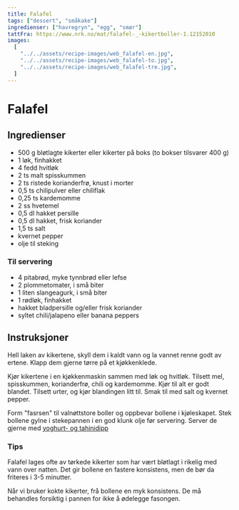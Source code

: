 ```yaml
---
title: Falafel
tags: ["dessert", "småkake"]
ingredienser: ["havregryn", "egg", "smør"]
tattFra: https://www.nrk.no/mat/falafel-_-kikertboller-1.12152010
images:
  [
    "../../assets/recipe-images/web_falafel-en.jpg",
    "../../assets/recipe-images/web_falafel-to.jpg",
    "../../assets/recipe-images/web_falafel-tre.jpg",
  ]
---
```


# Falafel

## Ingredienser

- 500 g bløtlagte kikerter eller kikerter på boks (to bokser tilsvarer 400 g)
- 1 løk, finhakket
- 4 fedd hvitløk
- 2 ts malt spisskummen
- 2 ts ristede korianderfrø, knust i morter
- 0,5 ts chilipulver eller chiliflak
- 0,25 ts kardemomme
- 2 ss hvetemel
- 0,5 dl hakket persille
- 0,5 dl hakket, frisk koriander
- 1,5 ts salt
- kvernet pepper
- olje til steking

### Til servering

- 4 pitabrød, myke tynnbrød eller lefse
- 2 plommetomater, i små biter
- 1 liten slangeagurk, i små biter
- 1 rødløk, finhakket
- hakket bladpersille og/eller frisk koriander
- syltet chili/jalapeno eller banana peppers

## Instruksjoner

Hell laken av kikertene, skyll dem i kaldt vann og la vannet renne godt av ertene. Klapp dem gjerne tørre på et kjøkkenklede.

Kjør kikertene i en kjøkkenmaskin sammen med løk og hvitløk. Tilsett mel, spisskummen, korianderfrø, chili og kardemomme. Kjør til alt er godt blandet. Tilsett urter, og kjør blandingen litt til. Smak til med salt og kvernet pepper.

Form "fasrsen" til valnøttstore boller og oppbevar bollene i kjøleskapet. Stek bollene gylne i stekepannen i en god klunk olje før servering. Server de gjerne med [yoghurt- og tahinidipp](yoghurt-tahinidipp)

### Tips

Falafel lages ofte av tørkede kikerter som har vært bløtlagt i rikelig med vann over natten. Det gir bollene en fastere konsistens, men de bør da friteres i 3-5 minutter.

Når vi bruker kokte kikerter, frå bollene en myk konsistens. De må behandles forsiktig i pannen for ikke å ødelegge fasongen.

